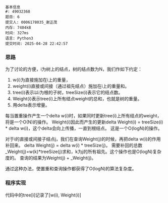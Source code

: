 ```
基本信息
#: 49032368
题目: 6
提交人: 0006178035_谢正茂
内存: 7404kB
时间: 327ms
语言: Python3
提交时间: 2025-04-28 22:42:57
```

### 思路

为了讨论的方便，i为树上的结点，树的结点数为N，我们作如下约定：
1. w(i)为直接施加在i上的重量，
2. weight(i)直接或间接（通过祖先结点）施加在i上的重量和。
3. tree(i)表示以i为根的子树，treeSize(i)表示它的结点数。
4. Weight(i)表示tree(i)上所有结点weight的总和，也就是树的重量。
5. 用delta表示增量。

每当置重操作产生一个delta w(i)时，如果同时更新tree(i)上所有结点的weight，将是一个O(N)的操作。
Weight(i)因此而产生的更新delta Weight(i) = treeSize(i) * delta w(i)，这个delta会向上传播，一直到根结点。
这是一个O(logN)的操作。

对于i的直接或间接子结点j，我们在查询Weight(j)的时候，再把delta w(i)的作用补回来。
delta Weight(j) = delta w(i) * treeSize(j)。
需要补回的总数_Weight(j)=w(k)*treeSize(j)求和，k为j的所有祖先。这个操作也是O(logN)复杂度的。
查询的结果为Weight(j) + _Weight(j)。

通过这种办法，使置重和查询操作都获得了O(logN)的算法复杂度。

### 程序实现

代码中的tree[i]记录了[w(i), Weight(i)]





